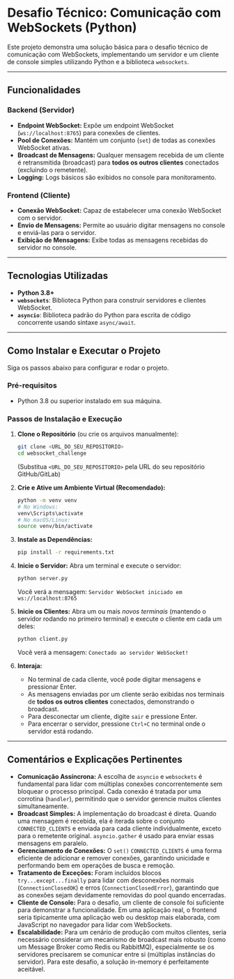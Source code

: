 # Desafio Técnico: Comunicação com WebSockets (Python)

Este projeto demonstra uma solução básica para o desafio técnico de comunicação com WebSockets, implementando um servidor e um cliente de console simples utilizando Python e a biblioteca `websockets`.

---

## Funcionalidades

### Backend (Servidor)
* **Endpoint WebSocket:** Expõe um endpoint WebSocket (`ws://localhost:8765`) para conexões de clientes.
* **Pool de Conexões:** Mantém um conjunto (`set`) de todas as conexões WebSocket ativas.
* **Broadcast de Mensagens:** Qualquer mensagem recebida de um cliente é retransmitida (broadcast) para **todos os outros clientes** conectados (excluindo o remetente).
* **Logging:** Logs básicos são exibidos no console para monitoramento.

### Frontend (Cliente)
* **Conexão WebSocket:** Capaz de estabelecer uma conexão WebSocket com o servidor.
* **Envio de Mensagens:** Permite ao usuário digitar mensagens no console e enviá-las para o servidor.
* **Exibição de Mensagens:** Exibe todas as mensagens recebidas do servidor no console.

---

## Tecnologias Utilizadas

* **Python 3.8+**
* **`websockets`**: Biblioteca Python para construir servidores e clientes WebSocket.
* **`asyncio`**: Biblioteca padrão do Python para escrita de código concorrente usando sintaxe `async/await`.

---

## Como Instalar e Executar o Projeto

Siga os passos abaixo para configurar e rodar o projeto.

### Pré-requisitos

* Python 3.8 ou superior instalado em sua máquina.

### Passos de Instalação e Execução

1.  **Clone o Repositório** (ou crie os arquivos manualmente):
    ```bash
    git clone <URL_DO_SEU_REPOSITORIO>
    cd websocket_challenge
    ```
    (Substitua `<URL_DO_SEU_REPOSITORIO>` pela URL do seu repositório GitHub/GitLab)

2.  **Crie e Ative um Ambiente Virtual (Recomendado):**
    ```bash
    python -m venv venv
    # No Windows:
    venv\Scripts\activate
    # No macOS/Linux:
    source venv/bin/activate
    ```

3.  **Instale as Dependências:**
    ```bash
    pip install -r requirements.txt
    ```

4.  **Inicie o Servidor:**
    Abra um terminal e execute o servidor:
    ```bash
    python server.py
    ```
    Você verá a mensagem: `Servidor WebSocket iniciado em ws://localhost:8765`

5.  **Inicie os Clientes:**
    Abra um ou mais *novos terminais* (mantendo o servidor rodando no primeiro terminal) e execute o cliente em cada um deles:
    ```bash
    python client.py
    ```
    Você verá a mensagem: `Conectado ao servidor WebSocket!`

6.  **Interaja:**
    * No terminal de cada cliente, você pode digitar mensagens e pressionar Enter.
    * As mensagens enviadas por um cliente serão exibidas nos terminais de **todos os outros clientes** conectados, demonstrando o broadcast.
    * Para desconectar um cliente, digite `sair` e pressione Enter.
    * Para encerrar o servidor, pressione `Ctrl+C` no terminal onde o servidor está rodando.

---

## Comentários e Explicações Pertinentes

* **Comunicação Assíncrona:** A escolha de `asyncio` e `websockets` é fundamental para lidar com múltiplas conexões concorrentemente sem bloquear o processo principal. Cada conexão é tratada por uma corrotina (`handler`), permitindo que o servidor gerencie muitos clientes simultaneamente.
* **Broadcast Simples:** A implementação do broadcast é direta. Quando uma mensagem é recebida, ela é iterada sobre o conjunto `CONNECTED_CLIENTS` e enviada para cada cliente individualmente, exceto para o remetente original. `asyncio.gather` é usado para enviar essas mensagens em paralelo.
* **Gerenciamento de Conexões:** O `set()` `CONNECTED_CLIENTS` é uma forma eficiente de adicionar e remover conexões, garantindo unicidade e performando bem em operações de busca e remoção.
* **Tratamento de Exceções:** Foram incluídos blocos `try...except...finally` para lidar com desconexões normais (`ConnectionClosedOK`) e erros (`ConnectionClosedError`), garantindo que as conexões sejam devidamente removidas do pool quando encerradas.
* **Cliente de Console:** Para o desafio, um cliente de console foi suficiente para demonstrar a funcionalidade. Em uma aplicação real, o frontend seria tipicamente uma aplicação web ou desktop mais elaborada, com JavaScript no navegador para lidar com WebSockets.
* **Escalabilidade:** Para um cenário de produção com muitos clientes, seria necessário considerar um mecanismo de broadcast mais robusto (como um Message Broker como Redis ou RabbitMQ), especialmente se os servidores precisarem se comunicar entre si (múltiplas instâncias do servidor). Para este desafio, a solução in-memory é perfeitamente aceitável.